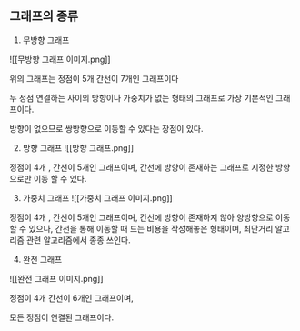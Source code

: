 ## 그래프의 종류
1. 무방향 그래프

![[무방향 그래프 이미지.png]]

위의 그래프는 정점이 5개 간선이 7개인 그래프이다 

두 정점 연결하는 사이의 방향이나 가중치가 없는 형태의 그래프로 가장 기본적인 그래프이다.  

방향이 없으므로 쌍방향으로 이동할 수 있다는 장점이 있다.  



2. 방향 그래프 
![[방향 그래프.png]]

정점이 4개 , 간선이 5개인 그래프이며, 
간선에 방향이 존재하는 그래프로 지정한 방향으로만 이동 할 수 있다.  

3. 가중치 그래프 
![[가중치 그래프 이미지.png]]

정점이 4개 , 간선이 5개인 그래프이며,
간선에 방향이 존재하지 않아 양방향으로 이동 할 수 있으나,  간선을 통해 이동할 때 드는 비용을 작성해놓은 형태이며, 최단거리 알고리즘 관련 알고리즘에서 종종 쓰인다.  

4. 완전 그래프

![[완전 그래프 이미지.png]]

정점이 4개 간선이 6개인 그래프이며, 

모든 정점이 연결된 그래프이다.


